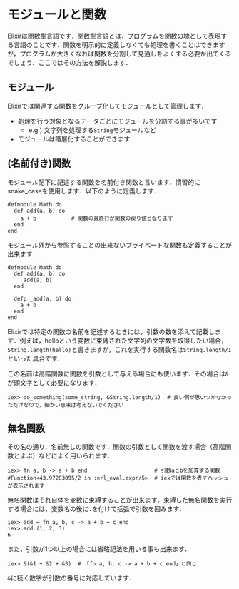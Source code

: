 # モジュールと関数

Elixirは関数型言語です．関数型言語とは，プログラムを関数の塊として表現する言語のことです．関数を明示的に定義しなくても処理を書くことはできますが，プログラムが大きくなれば関数を分割して見通しをよくする必要が出てくるでしょう．ここではその方法を解説します．

## モジュール

Elixirでは関連する関数をグループ化してモジュールとして管理します．

- 処理を行う対象となるデータごとにモジュールを分割する事が多いです
  - e.g.) 文字列を処理する`String`モジュールなど
- モジュールは階層化することができます

## (名前付き)関数

モジュール配下に記述する関数を名前付き関数と言います．慣習的にsnake_caseを使用します．以下のように定義します．

```
defmodule Math do
  def add(a, b) do
    a + b           # 関数の最終行が関数の戻り値となります
  end
end
```

モジュール外から参照することの出来ないプライベートな関数も定義することが出来ます．

```
defmodule Math do
  def add(a, b) do
    _add(a, b)
  end

  defp _add(a, b) do
    a + b
  end
end
```

Elixirでは特定の関数の名前を記述するときには，引数の数を添えて記載します．例えば，helloという変数に束縛された文字列の文字数を取得したい場合，`String.length(hello)`と書きますが，これを実行する関数名は`String.length/1`といった具合です．

この名前は高階関数に関数を引数として与える場合にも使います．その場合は`&`が頭文字として必要になります．

```
iex> do_something(some_string, &String.length/1)  # 良い例が思いつかなかっただけなので，細かい意味は考えないでください
```

## 無名関数

その名の通り，名前無しの関数です．関数の引数として関数を渡す場合（高階関数とよぶ）などによく用いられます．

```
iex> fn a, b -> a + b end                     # 引数aとbを加算する関数
#Function<43.97283095/2 in :erl_eval.expr/5>  # iexでは関数を表すハッシュが表示されます
```

無名関数はそれ自体を変数に束縛することが出来ます．束縛した無名関数を実行する場合には，変数名の後に`.`を付けて括弧で引数を囲みます．

```
iex> add = fn a, b, c -> a + b + c end
iex> add.(1, 2, 3)
6
```

また，引数が1つ以上の場合には省略記法を用いる事も出来ます．

```
iex> &(&1 + &2 + &3)  # 「fn a, b, c -> a + b + c end」と同じ
```

`&`に続く数字が引数の番号に対応しています．
